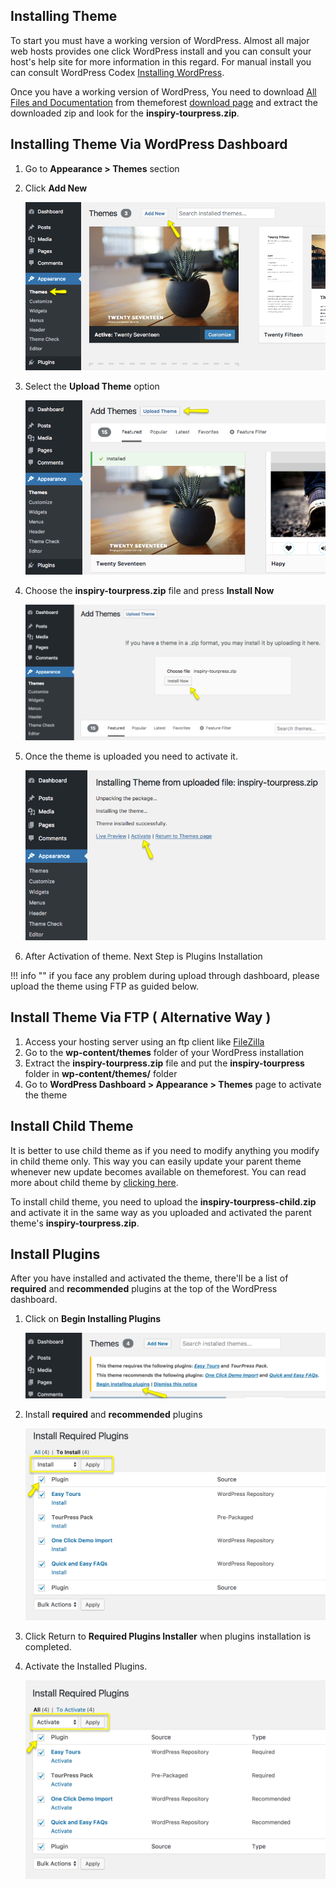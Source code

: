 ## Installing Theme
To start you must have a working version of WordPress. Almost all major web hosts provides one click WordPress install and you can consult your host's help site for more information in this regard. For manual install you can consult WordPress Codex [Installing WordPress](https://codex.wordpress.org/Installing_WordPress).

Once you have a working version of WordPress, You need to download [All Files and Documentation](img/all-files.png) from themeforest [download page](https://themeforest.net/downloads) and extract the downloaded zip and look for the **inspiry-tourpress.zip**.

## Installing Theme Via WordPress Dashboard
1.  Go to **Appearance > Themes** section
2.  Click **Add New**

    ![img](img/01-install.png)
    
3. Select the **Upload Theme** option

    ![img](img/02-install.png)
    
4. Choose the **inspiry-tourpress.zip** file and press **Install Now**

    ![img](img/03-install.png)
    
5. Once the theme is uploaded you need to activate it.

    ![img](img/04-install.png)
    
6. After Activation of theme. Next Step is Plugins Installation

!!! info ""
    if you face any problem during upload through dashboard, please upload the theme using FTP as guided below.
    
## Install Theme Via FTP ( Alternative Way )
1. Access your hosting server using an ftp client like [FileZilla](https://filezilla-project.org/)
2. Go to the **wp-content/themes** folder of your WordPress installation
3. Extract the **inspiry-tourpress.zip** file and put the **inspiry-tourpress** folder in **wp-content/themes/** folder
4. Go to **WordPress Dashboard > Appearance > Themes** page to activate the theme

## Install Child Theme
It is better to use child theme as if you need to modify anything you modify in child theme only. This way you can easily update your parent theme whenever new update becomes available on themeforest. You can read more about child theme by [clicking here](https://codex.wordpress.org/Child_Themes).

To install child theme, you need to upload the **inspiry-tourpress-child.zip** and activate it in the same way as you uploaded and activated the parent theme's **inspiry-tourpress.zip**.

## Install Plugins
After you have installed and activated the theme, there'll be a list of **required** and **recommended** plugins at the top of the WordPress dashboard.
 
1. Click on **Begin Installing Plugins**

    ![img](img/05-install.png)
    
2. Install **required** and **recommended** plugins

    ![img](img/06-install.png)
    
3. Click Return to **Required Plugins Installer** when plugins installation is completed.
4. Activate the Installed Plugins.

    ![img](img/07-install.png)